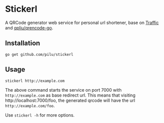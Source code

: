 # Stickerl

A QRCode generator web service for personal url shortener, base on [Traffic](https://github.com/pilu/traffic) and
[qpliu/qrencode-go](https://github.com/qpliu/qrencode-go).

## Installation

    go get github.com/pilu/stickerl

## Usage

    stickerl http://example.com

The above command starts the service on port 7000 with `http://example.com` as base redirect url.
This means that visiting http://localhost:7000/foo, the generated qrcode will have the url `http://example.com/foo`.

Use `stickerl -h` for more options.
